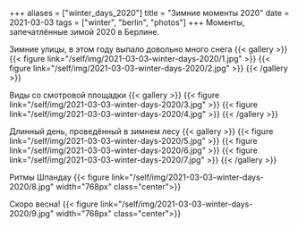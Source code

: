 +++
aliases = ["winter_days_2020"]
title = "Зимние моменты 2020"
date = 2021-03-03
tags = ["winter", "berlin", "photos"]
+++
Моменты, запечатлённые зимой 2020 в Берлине.

Зимние улицы, в этом году выпало довольно много снега
{{< gallery >}}
{{< figure link="/self/img/2021-03-03-winter-days-2020/1.jpg" >}}
{{< figure link="/self/img/2021-03-03-winter-days-2020/2.jpg" >}}
{{< /gallery >}}

Виды со смотровой площадки
{{< gallery >}}
{{< figure link="/self/img/2021-03-03-winter-days-2020/3.jpg" >}}
{{< figure link="/self/img/2021-03-03-winter-days-2020/4.jpg" >}}
{{< /gallery >}}

Длинный день, проведённый в зимнем лесу
{{< gallery >}}
{{< figure link="/self/img/2021-03-03-winter-days-2020/5.jpg" >}}
{{< figure link="/self/img/2021-03-03-winter-days-2020/6.jpg" >}}
{{< figure link="/self/img/2021-03-03-winter-days-2020/7.jpg" >}}
{{< /gallery >}}

Ритмы Шпандау
{{< figure link="/self/img/2021-03-03-winter-days-2020/8.jpg" width="768px" class="center">}}

Скоро весна!
{{< figure link="/self/img/2021-03-03-winter-days-2020/9.jpg" width="768px" class="center">}}
